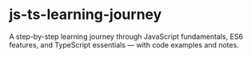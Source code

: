# js-ts-learning-journey
A step-by-step learning journey through JavaScript fundamentals, ES6 features, and TypeScript essentials — with code examples and notes.
